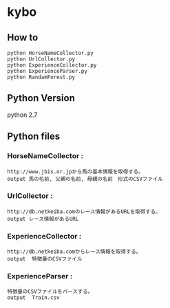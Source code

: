 # kybo

## How to

```
python HorseNameCollector.py
python UrlCollector.py
python ExperienceCollector.py
python ExperienceParser.py
python RandamForest.py
```

## Python Version

python 2.7


## Python files

### HorseNameCollector :
```
http://www.jbis.or.jpから馬の基本情報を取得する。
output 馬の名前, 父親の名前, 母親の名前　形式のCSVファイル
```

### UrlCollector :
```
http://db.netkeiba.comのレース情報があるURLを取得する。
output レース情報があるURL
```

### ExperienceCollector :
```
http://db.netkeiba.comからレース情報を取得する。
output  特徴量のCSVファイル
```

### ExperienceParser :
```
特徴量のCSVファイルをパースする。
output  Train.csv
```
